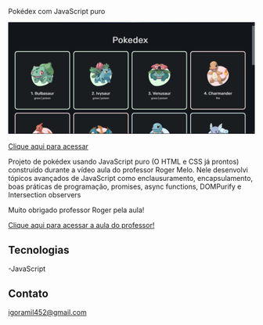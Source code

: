 Pokédex com JavaScript puro

![preview](./assets/preview/preview.PNG)

[Clique aqui para acessar](https://igormolinals.github.io/Pokedex-Javascript-Puro/)

Projeto de pokédex usando JavaScript puro (O HTML e CSS já prontos) construído durante a vídeo aula do professor Roger Melo. 
Nele desenvolvi tópicos avançados de JavaScript como enclausuramento, encapsulamento, boas práticas de programação, promises, async functions, DOMPurify e Intersection observers

Muito obrigado professor Roger pela aula! 

[Clique aqui para acessar a aula do professor!](https://www.youtube.com/watch?v=uTNKsgJHboo)
## Tecnologias

-JavaScript

## Contato
igoramil452@gmail.com
